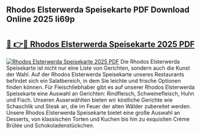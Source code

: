 ## Rhodos Elsterwerda Speisekarte PDF Download Online 2025 Ii69p

# <h2><a href="http://gca0irt.nevu.top/?p=Rhodos+Elsterwerda+Speisekarte">🔗 👉🔴 Rhodos Elsterwerda Speisekarte 2025 PDF</a></h2>

[![Rhodos Elsterwerda Speisekarte 2025 PDF](https://i.imgur.com/dBaPXMq.png)](http://gca0irt.nevu.top/?p=Rhodos+Elsterwerda+Speisekarte)
Die Rhodos Elsterwerda Speisekarte ist nicht nur eine Liste von Gerichten, sondern auch die Kunst der Wahl. Auf der Rhodos Elsterwerda Speisekarte unseres Restaurants befindet sich ein Salatbereich, in dem Sie leichte und frische Optionen finden können. Für Fleischliebhaber gibt es auf unserer Rhodos Elsterwerda Speisekarte eine Auswahl an Gerichten: Rindfleisch, Schweinefleisch, Huhn und Fisch. Unseren Auserwählten bieten wir köstliche Gerichte wie Schaschlik und Steak an, die im Feuer der alten Wälder zubereitet werden. Unsere Rhodos Elsterwerda Speisekarte bietet eine große Auswahl an Desserts, von klassischen Torten und Kuchen bis hin zu exquisiten Crème Brûlée und Schokoladenstückchen.
